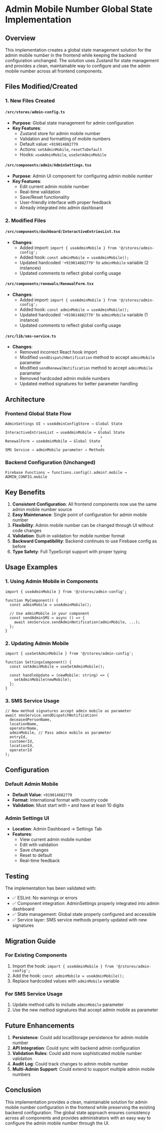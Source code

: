 # Admin Mobile Number Global State Implementation

## Overview

This implementation creates a global state management solution for the admin mobile number in the frontend while keeping the backend configuration unchanged. The solution uses Zustand for state management and provides a clean, maintainable way to configure and use the admin mobile number across all frontend components.

## Files Modified/Created

### 1. New Files Created

#### `/src/stores/admin-config.ts`
- **Purpose**: Global state management for admin configuration
- **Key Features**:
  - Zustand store for admin mobile number
  - Validation and formatting of mobile numbers
  - Default value: `+919014882779`
  - Actions: `setAdminMobile`, `resetToDefault`
  - Hooks: `useAdminMobile`, `useSetAdminMobile`

#### `/src/components/admin/AdminSettings.tsx`
- **Purpose**: Admin UI component for configuring admin mobile number
- **Key Features**:
  - Edit current admin mobile number
  - Real-time validation
  - Save/Reset functionality
  - User-friendly interface with proper feedback
  - Already integrated into admin dashboard

### 2. Modified Files

#### `/src/components/dashboard/InteractiveEntriesList.tsx`
- **Changes**:
  - Added import: `import { useAdminMobile } from '@/stores/admin-config';`
  - Added hook: `const adminMobile = useAdminMobile();`
  - Updated hardcoded `'+919014882779'` to `adminMobile` variable (2 instances)
  - Updated comments to reflect global config usage

#### `/src/components/renewals/RenewalForm.tsx`
- **Changes**:
  - Added import: `import { useAdminMobile } from '@/stores/admin-config';`
  - Added hook: `const adminMobile = useAdminMobile();`
  - Updated hardcoded `'+919014882779'` to `adminMobile` variable (1 instance)
  - Updated comments to reflect global config usage

#### `/src/lib/sms-service.ts`
- **Changes**:
  - Removed incorrect React hook import
  - Modified `sendDispatchNotification` method to accept `adminMobile` parameter
  - Modified `sendRenewalNotification` method to accept `adminMobile` parameter
  - Removed hardcoded admin mobile numbers
  - Updated method signatures for better parameter handling

## Architecture

### Frontend Global State Flow
```
AdminSettings UI → useAdminConfigStore → Global State
                                           ↓
InteractiveEntriesList → useAdminMobile → Global State
                                           ↓
RenewalForm → useAdminMobile → Global State
                                           ↓
SMS Service → adminMobile parameter → Methods
```

### Backend Configuration (Unchanged)
```
Firebase Functions → functions.config().admin?.mobile → ADMIN_CONFIG.mobile
```

## Key Benefits

1. **Consistent Configuration**: All frontend components now use the same admin mobile number source
2. **Easy Maintenance**: Single point of configuration for admin mobile number
3. **Flexibility**: Admin mobile number can be changed through UI without code changes
4. **Validation**: Built-in validation for mobile number format
5. **Backward Compatibility**: Backend continues to use Firebase config as before
6. **Type Safety**: Full TypeScript support with proper typing

## Usage Examples

### 1. Using Admin Mobile in Components
```tsx
import { useAdminMobile } from '@/stores/admin-config';

function MyComponent() {
  const adminMobile = useAdminMobile();
  
  // Use adminMobile in your component
  const sendAdminSMS = async () => {
    await smsService.sendAdminNotification(adminMobile, ...);
  };
}
```

### 2. Updating Admin Mobile
```tsx
import { useSetAdminMobile } from '@/stores/admin-config';

function SettingsComponent() {
  const setAdminMobile = useSetAdminMobile();
  
  const handleUpdate = (newMobile: string) => {
    setAdminMobile(newMobile);
  };
}
```

### 3. SMS Service Usage
```tsx
// New method signatures accept admin mobile as parameter
await smsService.sendDispatchNotification(
  deceasedPersonName,
  locationName,
  operatorName,
  adminMobile, // Pass admin mobile as parameter
  entryId,
  customerId,
  locationId,
  operatorId
);
```

## Configuration

### Default Admin Mobile
- **Default Value**: `+919014882779`
- **Format**: International format with country code
- **Validation**: Must start with `+` and have at least 10 digits

### Admin Settings UI
- **Location**: Admin Dashboard → Settings Tab
- **Features**:
  - View current admin mobile number
  - Edit with validation
  - Save changes
  - Reset to default
  - Real-time feedback

## Testing

The implementation has been validated with:
- ✅ ESLint: No warnings or errors
- ✅ Component integration: AdminSettings properly integrated into admin dashboard
- ✅ State management: Global state properly configured and accessible
- ✅ Service layer: SMS service methods properly updated with new signatures

## Migration Guide

### For Existing Components
1. Import the hook: `import { useAdminMobile } from '@/stores/admin-config';`
2. Add the hook: `const adminMobile = useAdminMobile();`
3. Replace hardcoded values with `adminMobile` variable

### For SMS Service Usage
1. Update method calls to include `adminMobile` parameter
2. Use the new method signatures that accept admin mobile as parameter

## Future Enhancements

1. **Persistence**: Could add localStorage persistence for admin mobile number
2. **API Integration**: Could sync with backend admin configuration
3. **Validation Rules**: Could add more sophisticated mobile number validation
4. **Audit Log**: Could track changes to admin mobile number
5. **Multi-Admin Support**: Could extend to support multiple admin mobile numbers

## Conclusion

This implementation provides a clean, maintainable solution for admin mobile number configuration in the frontend while preserving the existing backend configuration. The global state approach ensures consistency across all components and provides administrators with an easy way to configure the admin mobile number through the UI.